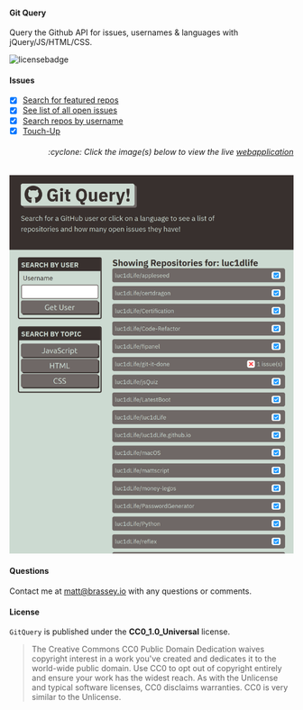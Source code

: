 #### Git Query

Query the Github API for issues, usernames & languages with jQuery/JS/HTML/CSS.

![licensebadge](https://img.shields.io/badge/license-CC0_1.0_Universal-blue)

#### Issues

- [x] [Search for featured repos](https://github.com/MBrassey/GitQuery/issues/1)
- [x] [See list of all open issues](https://github.com/MBrassey/GitQuery/issues/2)
- [x] [Search repos by username](https://github.com/MBrassey/GitQuery/issues/3)
- [x] [Touch-Up](https://github.com/MBrassey/GitQuery/issues/4)

<h6><p align="right">:cyclone: Click the image(s) below to view the live <a id="Screenshots" href="https://MBrassey.github.io/GitQuery/">webapplication</a></p></h6>

[<p align="center"><img src="assets/img/Preview.png">](https://MBrassey.github.io/GitQuery/)

#### Questions
Contact me at [matt@brassey.io](mailto:matt@brassey.io) with any questions or comments.

#### License
`GitQuery` is published under the __CC0_1.0_Universal__ license.

> The Creative Commons CC0 Public Domain Dedication waives copyright interest in a work you've created and dedicates it to the world-wide public domain. Use CC0 to opt out of copyright entirely and ensure your work has the widest reach. As with the Unlicense and typical software licenses, CC0 disclaims warranties. CC0 is very similar to the Unlicense.